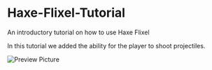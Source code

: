 # Haxe-Flixel-Tutorial
An introductory tutorial on how to use Haxe Flixel

In this tutorial we added the ability for the player to shoot projectiles.

![Preview Picture](https://github.com/Wolfman13/Haxe-Flixel-Tutorial/blob/Tutorial-2/Tutorial_2.png?raw=true)